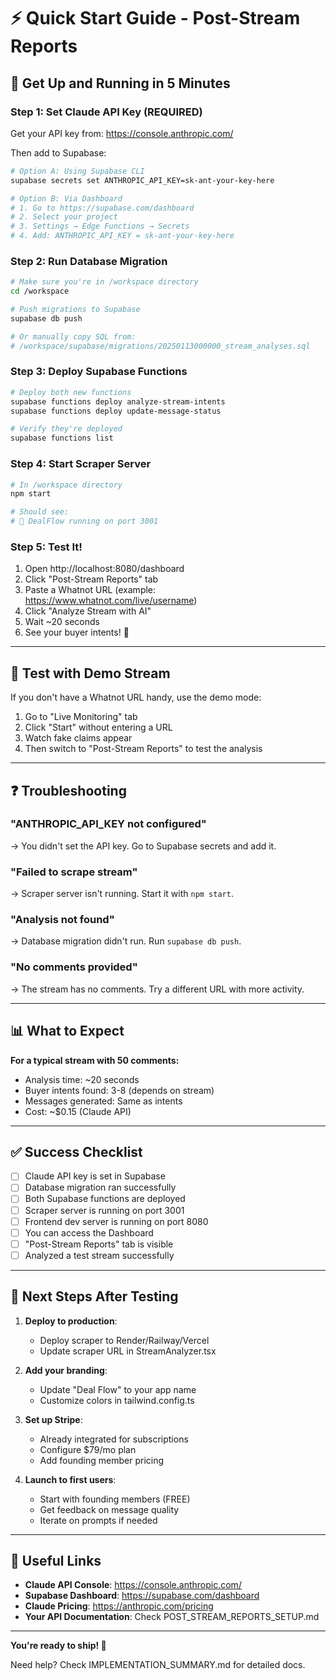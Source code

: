 # ⚡ Quick Start Guide - Post-Stream Reports

## 🚀 Get Up and Running in 5 Minutes

### Step 1: Set Claude API Key (REQUIRED)

Get your API key from: https://console.anthropic.com/

Then add to Supabase:
```bash
# Option A: Using Supabase CLI
supabase secrets set ANTHROPIC_API_KEY=sk-ant-your-key-here

# Option B: Via Dashboard
# 1. Go to https://supabase.com/dashboard
# 2. Select your project
# 3. Settings → Edge Functions → Secrets
# 4. Add: ANTHROPIC_API_KEY = sk-ant-your-key-here
```

### Step 2: Run Database Migration

```bash
# Make sure you're in /workspace directory
cd /workspace

# Push migrations to Supabase
supabase db push

# Or manually copy SQL from:
# /workspace/supabase/migrations/20250113000000_stream_analyses.sql
```

### Step 3: Deploy Supabase Functions

```bash
# Deploy both new functions
supabase functions deploy analyze-stream-intents
supabase functions deploy update-message-status

# Verify they're deployed
supabase functions list
```

### Step 4: Start Scraper Server

```bash
# In /workspace directory
npm start

# Should see:
# 🚀 DealFlow running on port 3001
```

### Step 5: Test It!

1. Open http://localhost:8080/dashboard
2. Click "Post-Stream Reports" tab
3. Paste a Whatnot URL (example: https://www.whatnot.com/live/username)
4. Click "Analyze Stream with AI"
5. Wait ~20 seconds
6. See your buyer intents! 🎉

---

## 🧪 Test with Demo Stream

If you don't have a Whatnot URL handy, use the demo mode:
1. Go to "Live Monitoring" tab
2. Click "Start" without entering a URL
3. Watch fake claims appear
4. Then switch to "Post-Stream Reports" to test the analysis

---

## ❓ Troubleshooting

### "ANTHROPIC_API_KEY not configured"
→ You didn't set the API key. Go to Supabase secrets and add it.

### "Failed to scrape stream"
→ Scraper server isn't running. Start it with `npm start`.

### "Analysis not found"
→ Database migration didn't run. Run `supabase db push`.

### "No comments provided"
→ The stream has no comments. Try a different URL with more activity.

---

## 📊 What to Expect

**For a typical stream with 50 comments:**
- Analysis time: ~20 seconds
- Buyer intents found: 3-8 (depends on stream)
- Messages generated: Same as intents
- Cost: ~$0.15 (Claude API)

---

## ✅ Success Checklist

- [ ] Claude API key is set in Supabase
- [ ] Database migration ran successfully
- [ ] Both Supabase functions are deployed
- [ ] Scraper server is running on port 3001
- [ ] Frontend dev server is running on port 8080
- [ ] You can access the Dashboard
- [ ] "Post-Stream Reports" tab is visible
- [ ] Analyzed a test stream successfully

---

## 🎯 Next Steps After Testing

1. **Deploy to production**:
   - Deploy scraper to Render/Railway/Vercel
   - Update scraper URL in StreamAnalyzer.tsx
   
2. **Add your branding**:
   - Update "Deal Flow" to your app name
   - Customize colors in tailwind.config.ts
   
3. **Set up Stripe**:
   - Already integrated for subscriptions
   - Configure $79/mo plan
   - Add founding member pricing

4. **Launch to first users**:
   - Start with founding members (FREE)
   - Get feedback on message quality
   - Iterate on prompts if needed

---

## 🔗 Useful Links

- **Claude API Console**: https://console.anthropic.com/
- **Supabase Dashboard**: https://supabase.com/dashboard
- **Claude Pricing**: https://anthropic.com/pricing
- **Your API Documentation**: Check POST_STREAM_REPORTS_SETUP.md

---

**You're ready to ship! 🚀**

Need help? Check IMPLEMENTATION_SUMMARY.md for detailed docs.

